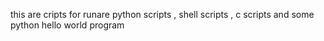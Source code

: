 this are cripts for runare python scripts , shell scripts , c scripts and some python hello world program 
